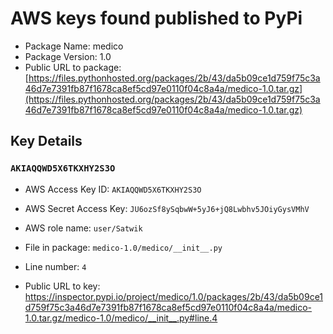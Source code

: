 # AWS keys found published to PyPi

* Package Name: medico
* Package Version: 1.0
* Public URL to package: [https://files.pythonhosted.org/packages/2b/43/da5b09ce1d759f75c3a46d7e7391fb87f1678ca8ef5cd97e0110f04c8a4a/medico-1.0.tar.gz](https://files.pythonhosted.org/packages/2b/43/da5b09ce1d759f75c3a46d7e7391fb87f1678ca8ef5cd97e0110f04c8a4a/medico-1.0.tar.gz)

## Key Details

### `AKIAQQWD5X6TKXHY2S3O`

* AWS Access Key ID: `AKIAQQWD5X6TKXHY2S3O`
* AWS Secret Access Key: `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` 
* AWS role name: `user/Satwik`
* File in package: `medico-1.0/medico/__init__.py`
* Line number: `4`

* Public URL to key: https://inspector.pypi.io/project/medico/1.0/packages/2b/43/da5b09ce1d759f75c3a46d7e7391fb87f1678ca8ef5cd97e0110f04c8a4a/medico-1.0.tar.gz/medico-1.0/medico/__init__.py#line.4


